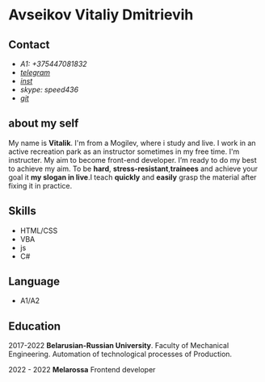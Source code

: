 # **Avseikov Vitaliy Dmitrievih**
## Contact
* *A1: +375447081832*
* *[telegram](https://t.me/qusepb)* 
* *[inst](https://www.instagram.com/quse_pb/)*
* *skype: speed436*
* *[git](https://github.com/qusewen)*
## about my self
My name is **Vitalik**. I'm from a Mogilev, where i study and live. I work in an active recreation park as an instructor sometimes in my free time. I'm instructer. My aim to become front-end developer. I’m ready to do my best to achieve my aim. To be __hard__, __stress-resistant__,__trainees__ and achieve your goal it __my slogan in live__.I teach __quickly__ and __easily__ grasp the material after fixing it in practice.

## Skills
* HTML/CSS
* VBA
* js
* C#

## Language 
* A1/A2

## Education
2017-2022 **Belarusian-Russian University**.
Faculty of Mechanical Engineering.
Automation of technological processes of Production.

2022 - 2022 **Melarossa**
Frontend developer
